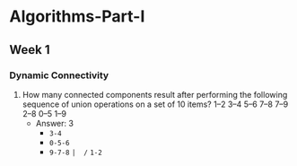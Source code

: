 # Algorithms-Part-I

## Week 1
### Dynamic Connectivity
1. How many connected components result after performing the following sequence of union operations on a set of 10 items?
1–2 3–4 5–6 7–8 7–9 2–8 0–5 1–9
   * Answer: 3
     * ```3-4```
     * ```0-5-6```
     * ```9-7-8```
       ```|  /```
       ```1-2```